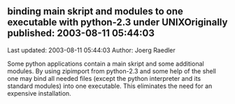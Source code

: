 ## binding main skript and modules to one executable with python-2.3 under UNIXOriginally published: 2003-08-11 05:44:03 
Last updated: 2003-08-11 05:44:03 
Author: Joerg Raedler 
 
Some python applications contain a main skript and some additional modules. By using zipimport from python-2.3 and some help of the shell one may bind all needed files (except the python interpreter and its standard modules) into one executable. This eliminates the need for an expensive installation.